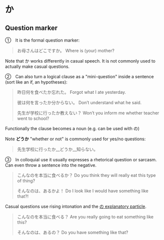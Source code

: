 # か

## Question marker

①　It is the formal question marker:

> お母さんはどこですか。
> Where is (your) mother?

Note that か works differently in casual speech. It is not commonly used to actually make casual questions.

②　Can also turn a logical clause as a "mini-question" inside a sentence (sort like an if, an hypotheses):

> 昨日何を食べたか忘れた。
> Forgot what I ate yesterday.
> 
> 彼は何を言ったか分からない。
> Don’t understand what he said.
> 
> 先生が学校に行ったか教えない？
> Won’t you inform me whether teacher went to school?

Functionally the clause becomes a noun (e.g. can be used with の)

Note __どうか__  "whether or not" is commonly used for yes/no questions:

> 先生学校に行ったか__どうか__知らない。

③　In colloquial use it usually expresses a rhetorical question or sarcasm. Can even throw a sentence into the negative.

> こんなのを本当に食べるか？
> Do you think they will really eat this type of thing?
> 
> そんなのは、あるかよ！
> Do I look like I would have something like that?!

Casual questions use rising intonation and the [の explanatory particle](の).

> こんなのを本当に食べる？
> Are you really going to eat something like this?
> 
> そんなのは、あるの？
> Do you have something like that?